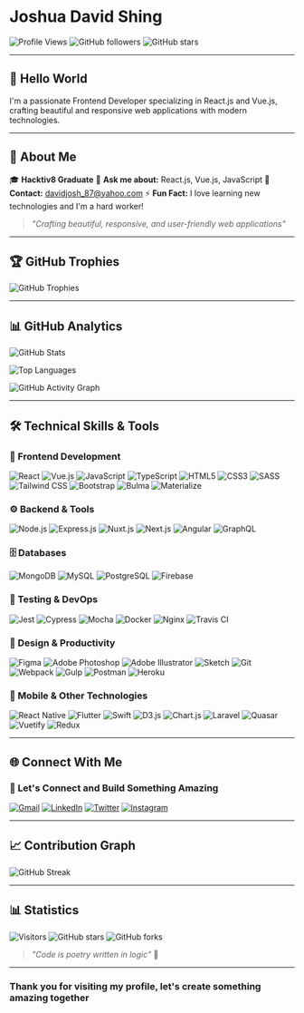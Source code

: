 # Joshua David Shing

![Profile Views](https://komarev.com/ghpvc/?username=davidjoshua87&label=Profile%20Views&color=0e75b6&style=flat-square)
![GitHub followers](https://img.shields.io/github/followers/davidjoshua87?style=flat-square&color=blue)
![GitHub stars](https://img.shields.io/github/stars/davidjoshua87?style=flat-square&color=yellow)

---

## 👋 Hello World

I'm a passionate Frontend Developer specializing in React.js and Vue.js,
crafting beautiful and responsive web applications with modern technologies.

---

## 🌟 About Me

🎓 **Hacktiv8 Graduate**
💬 **Ask me about:** React.js, Vue.js, JavaScript
📧 **Contact:** [davidjosh_87@yahoo.com](mailto:davidjosh_87@yahoo.com)
⚡ **Fun Fact:** I love learning new technologies and I'm a hard worker!

> *"Crafting beautiful, responsive, and user-friendly web applications"*

---

## 🏆 GitHub Trophies

![GitHub Trophies](https://github-profile-trophy.vercel.app/?username=davidjoshua87&rank=SECRET,SSS,SS,S,AAA,AA,B&theme=darkhub&column=4&row=2&margin-w=15&margin-h=15)

---

## 📊 GitHub Analytics

![GitHub Stats](https://github-readme-stats.vercel.app/api?username=davidjoshua87&show_icons=true&theme=radical&locale=en&hide_border=true&bg_color=0D1117&title_color=667eea&icon_color=667eea&text_color=ffffff&include_all_commits=true&count_private=true)

![Top Languages](https://github-readme-stats.vercel.app/api/top-langs?username=davidjoshua87&show_icons=true&theme=radical&locale=en&layout=compact&hide_border=true&bg_color=0D1117&title_color=667eea&icon_color=667eea&text_color=ffffff)

![GitHub Activity Graph](https://github-readme-activity-graph.vercel.app/graph?username=davidjoshua87&theme=radical&bg_color=0D1117&color=667eea&line=667eea&point=ffffff&hide_border=true)

---

## 🛠️ Technical Skills & Tools

### 🎨 Frontend Development

![React](https://img.shields.io/badge/react-%2320232a.svg?style=for-the-badge&logo=react&logoColor=%2361DAFB)
![Vue.js](https://img.shields.io/badge/vuejs-%2335495e.svg?style=for-the-badge&logo=vuedotjs&logoColor=%234FC08D)
![JavaScript](https://img.shields.io/badge/javascript-%23323330.svg?style=for-the-badge&logo=javascript&logoColor=%23F7DF1E)
![TypeScript](https://img.shields.io/badge/typescript-%23007ACC.svg?style=for-the-badge&logo=typescript&logoColor=white)
![HTML5](https://img.shields.io/badge/html5-%23E34F26.svg?style=for-the-badge&logo=html5&logoColor=white)
![CSS3](https://img.shields.io/badge/css3-%231572B6.svg?style=for-the-badge&logo=css3&logoColor=white)
![SASS](https://img.shields.io/badge/SASS-hotpink.svg?style=for-the-badge&logo=SASS&logoColor=white)
![Tailwind CSS](https://img.shields.io/badge/tailwindcss-%2338B2AC.svg?style=for-the-badge&logo=tailwind-css&logoColor=white)
![Bootstrap](https://img.shields.io/badge/bootstrap-%23563D7C.svg?style=for-the-badge&logo=bootstrap&logoColor=white)
![Bulma](https://img.shields.io/badge/bulma-00D1B2?style=for-the-badge&logo=bulma&logoColor=white)
![Materialize](https://img.shields.io/badge/Materialize-EE6E73?style=for-the-badge&logo=materializecss&logoColor=white)

### ⚙️ Backend & Tools

![Node.js](https://img.shields.io/badge/node.js-6DA55F?style=for-the-badge&logo=node.js&logoColor=white)
![Express.js](https://img.shields.io/badge/express.js-%23404d59.svg?style=for-the-badge&logo=express&logoColor=%2361DAFB)
![Nuxt.js](https://img.shields.io/badge/Nuxt-002E3B?style=for-the-badge&logo=nuxtdotjs&logoColor=#00DC82)
![Next.js](https://img.shields.io/badge/Next-black?style=for-the-badge&logo=next.js&logoColor=white)
![Angular](https://img.shields.io/badge/angular-%23DD0031.svg?style=for-the-badge&logo=angular&logoColor=white)
![GraphQL](https://img.shields.io/badge/-GraphQL-E10098?style=for-the-badge&logo=graphql&logoColor=white)

### 🗄️ Databases

![MongoDB](https://img.shields.io/badge/MongoDB-%234ea94b.svg?style=for-the-badge&logo=mongodb&logoColor=white)
![MySQL](https://img.shields.io/badge/mysql-%2300f.svg?style=for-the-badge&logo=mysql&logoColor=white)
![PostgreSQL](https://img.shields.io/badge/postgresql-%23316192.svg?style=for-the-badge&logo=postgresql&logoColor=white)
![Firebase](https://img.shields.io/badge/Firebase-039BE5?style=for-the-badge&logo=Firebase&logoColor=white)

### 🎯 Testing & DevOps

![Jest](https://img.shields.io/badge/-jest-%23C21325?style=for-the-badge&logo=jest&logoColor=white)
![Cypress](https://img.shields.io/badge/-cypress-%23E5E5E5?style=for-the-badge&logo=cypress&logoColor=058a5e)
![Mocha](https://img.shields.io/badge/-mocha-%238D6748?style=for-the-badge&logo=mocha&logoColor=white)
![Docker](https://img.shields.io/badge/docker-%230db7ed.svg?style=for-the-badge&logo=docker&logoColor=white)
![Nginx](https://img.shields.io/badge/nginx-%23009639.svg?style=for-the-badge&logo=nginx&logoColor=white)
![Travis CI](https://img.shields.io/badge/travis%20ci-%232B2F33.svg?style=for-the-badge&logo=travis&logoColor=white)

### 🎨 Design & Productivity

![Figma](https://img.shields.io/badge/figma-%23F24E1E.svg?style=for-the-badge&logo=figma&logoColor=white)
![Adobe Photoshop](https://img.shields.io/badge/adobe%20photoshop-%2331A8FF.svg?style=for-the-badge&logo=adobe%20photoshop&logoColor=white)
![Adobe Illustrator](https://img.shields.io/badge/adobe%20illustrator-%23FF9A00.svg?style=for-the-badge&logo=adobe%20illustrator&logoColor=white)
![Sketch](https://img.shields.io/badge/Sketch-FFB387?style=for-the-badge&logo=sketch&logoColor=black)
![Git](https://img.shields.io/badge/git-%23F05033.svg?style=for-the-badge&logo=git&logoColor=white)
![Webpack](https://img.shields.io/badge/webpack-%238DD6F9.svg?style=for-the-badge&logo=webpack&logoColor=black)
![Gulp](https://img.shields.io/badge/GULP-%23CF4647.svg?style=for-the-badge&logo=gulp&logoColor=white)
![Postman](https://img.shields.io/badge/Postman-FF6C37?style=for-the-badge&logo=postman&logoColor=white)
![Heroku](https://img.shields.io/badge/heroku-%23430098.svg?style=for-the-badge&logo=heroku&logoColor=white)

### 📱 Mobile & Other Technologies

![React Native](https://img.shields.io/badge/react_native-%2320232a.svg?style=for-the-badge&logo=react&logoColor=%2361DAFB)
![Flutter](https://img.shields.io/badge/Flutter-%2302569B.svg?style=for-the-badge&logo=Flutter&logoColor=white)
![Swift](https://img.shields.io/badge/swift-F54A2A?style=for-the-badge&logo=swift&logoColor=white)
![D3.js](https://img.shields.io/badge/d3.js-F9A03C?style=for-the-badge&logo=d3.js&logoColor=white)
![Chart.js](https://img.shields.io/badge/chart.js-F5788D.svg?style=for-the-badge&logo=chart.js&logoColor=white)
![Laravel](https://img.shields.io/badge/laravel-%23FF2D20.svg?style=for-the-badge&logo=laravel&logoColor=white)
![Quasar](https://img.shields.io/badge/Quasar-16B7FB?style=for-the-badge&logo=quasar&logoColor=black)
![Vuetify](https://img.shields.io/badge/Vuetify-1867C0?style=for-the-badge&logo=vuetify&logoColor=AEDD58)
![Redux](https://img.shields.io/badge/redux-%23593d88.svg?style=for-the-badge&logo=redux&logoColor=white)

---

## 🌐 Connect With Me

### 🤝 Let's Connect and Build Something Amazing

[![Gmail](https://img.shields.io/badge/Gmail-D14836?style=for-the-badge&logo=gmail&logoColor=white)](mailto:davidjosh_87@yahoo.com)
[![LinkedIn](https://img.shields.io/badge/LinkedIn-0077B5?style=for-the-badge&logo=linkedin&logoColor=white)](https://linkedin.com/in/yourprofile)
[![Twitter](https://img.shields.io/badge/Twitter-%231DA1F2.svg?style=for-the-badge&logo=Twitter&logoColor=white)](https://twitter.com/yourprofile)
[![Instagram](https://img.shields.io/badge/Instagram-%23E4405F.svg?style=for-the-badge&logo=Instagram&logoColor=white)](https://instagram.com/yourprofile)

---

## 📈 Contribution Graph

![GitHub Streak](https://github-readme-streak-stats.herokuapp.com/?user=davidjoshua87&theme=radical&hide_border=true&background=0D1117&stroke=667eea&ring=667eea&fire=667eea&currStreakLabel=ffffff)

---

## 📊 Statistics

![Visitors](https://visitor-badge.laobi.icu/badge?page_id=davidjoshua87.davidjoshua87&style=flat-square&color=667eea)
![GitHub stars](https://img.shields.io/github/stars/davidjoshua87?style=flat-square&color=yellow)
![GitHub forks](https://img.shields.io/github/forks/davidjoshua87?style=flat-square&color=green)

> *"Code is poetry written in logic"* 🚀

---

### Thank you for visiting my profile, let's create something amazing together
